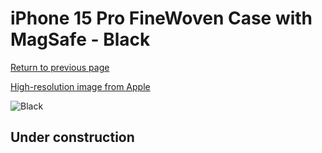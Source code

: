 # iPhone 15 Pro FineWoven Case with MagSafe - Black

[Return to previous page](/iphone_15)

[High-resolution image from Apple](https://store.storeimages.cdn-apple.com/8756/as-images.apple.com/is/MT4H3?wid=4500&hei=4500&fmt=png)

<div style="width: 512px"><img src="/almost_uncompressed/MT4H3.webp" alt="Black"></div>

## Under construction
